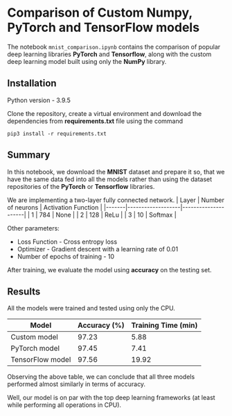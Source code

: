 # Comparison of Custom Numpy, PyTorch and TensorFlow models

The notebook `mnist_comparison.ipynb` contains the comparison of popular deep learning libraries **PyTorch** and **Tensorflow**, along with the custom deep learning model built using only the **NumPy** library.

## Installation
Python version - 3.9.5

Clone the repository, create a virtual environment and download the dependencies from **requirements.txt** file using the command
```
pip3 install -r requirements.txt
```

## Summary
In this notebook, we download the **MNIST** dataset and prepare it so, that we have the same data fed into all the models rather than using the dataset repositories of the **PyTorch** or **Tensorflow** libraries.

We are implementing a two-layer fully connected network.
| Layer | Number of neurons | Activation Function |
|-------|-------------------|---------------------|
| 1     | 784               | None                |
| 2     | 128               | ReLu                |
| 3     | 10                | Softmax             |

Other parameters:
 - Loss Function - Cross entropy loss
 - Optimizer - Gradient descent with a learning rate of 0.01
 - Number of epochs of training - 10

After training, we evaluate the model using **accuracy** on the testing set.

## Results
All the models were trained and tested using only the CPU.

| Model            | Accuracy (%) | Training Time (min) |
|------------------|--------------|---------------------|
| Custom model     | 97.23        | 5.88                |
| PyTorch model    | 97.45        | 7.41                |
| TensorFlow model | 97.56        | 19.92               |

Observing the above table, we can conclude that all three models performed almost similarly in terms of accuracy.

Well, our model is on par with the top deep learning frameworks (at least while performing all operations in CPU).
